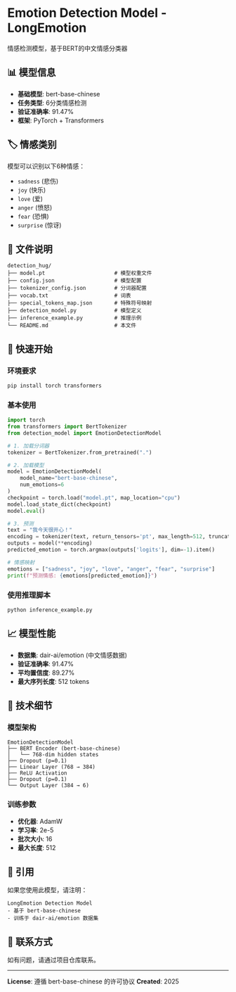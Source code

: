 # Emotion Detection Model - LongEmotion

情感检测模型，基于BERT的中文情感分类器

## 📊 模型信息

- **基础模型**: bert-base-chinese
- **任务类型**: 6分类情感检测
- **验证准确率**: 91.47%
- **框架**: PyTorch + Transformers

## 🏷️ 情感类别

模型可以识别以下6种情感：
- `sadness` (悲伤)
- `joy` (快乐)
- `love` (爱)
- `anger` (愤怒)
- `fear` (恐惧)
- `surprise` (惊讶)

## 📁 文件说明

```
detection_hug/
├── model.pt                      # 模型权重文件
├── config.json                   # 模型配置
├── tokenizer_config.json         # 分词器配置
├── vocab.txt                     # 词表
├── special_tokens_map.json       # 特殊符号映射
├── detection_model.py            # 模型定义
├── inference_example.py          # 推理示例
└── README.md                     # 本文件
```

## 🚀 快速开始

### 环境要求

```bash
pip install torch transformers
```

### 基本使用

```python
import torch
from transformers import BertTokenizer
from detection_model import EmotionDetectionModel

# 1. 加载分词器
tokenizer = BertTokenizer.from_pretrained(".")

# 2. 加载模型
model = EmotionDetectionModel(
    model_name="bert-base-chinese",
    num_emotions=6
)
checkpoint = torch.load("model.pt", map_location="cpu")
model.load_state_dict(checkpoint)
model.eval()

# 3. 预测
text = "我今天很开心！"
encoding = tokenizer(text, return_tensors='pt', max_length=512, truncation=True, padding=True)
outputs = model(**encoding)
predicted_emotion = torch.argmax(outputs['logits'], dim=-1).item()

# 情感映射
emotions = ["sadness", "joy", "love", "anger", "fear", "surprise"]
print(f"预测情感: {emotions[predicted_emotion]}")
```

### 使用推理脚本

```bash
python inference_example.py
```

## 📈 模型性能

- **数据集**: dair-ai/emotion (中文情感数据)
- **验证准确率**: 91.47%
- **平均置信度**: 89.27%
- **最大序列长度**: 512 tokens

## 🔧 技术细节

### 模型架构

```
EmotionDetectionModel
├── BERT Encoder (bert-base-chinese)
│   └── 768-dim hidden states
├── Dropout (p=0.1)
├── Linear Layer (768 → 384)
├── ReLU Activation
├── Dropout (p=0.1)
└── Output Layer (384 → 6)
```

### 训练参数

- **优化器**: AdamW
- **学习率**: 2e-5
- **批次大小**: 16
- **最大长度**: 512

## 📝 引用

如果您使用此模型，请注明：
```
LongEmotion Detection Model
- 基于 bert-base-chinese
- 训练于 dair-ai/emotion 数据集
```

## 📧 联系方式

如有问题，请通过项目仓库联系。

---

**License**: 遵循 bert-base-chinese 的许可协议
**Created**: 2025

